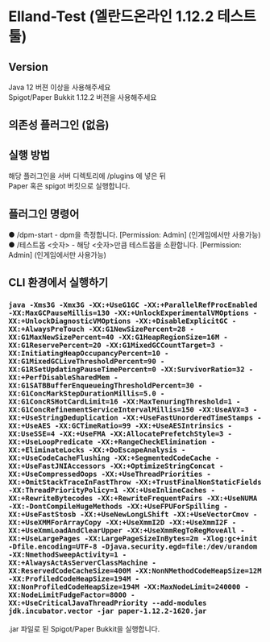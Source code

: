 # Elland-Test (엘란드온라인 1.12.2 테스트 툴)
## Version

Java 12 버젼 이상을 사용해주세요  
Spigot/Paper Bukkit 1.12.2 버젼을 사용해주세요

## 의존성 플러그인 (없음)

## 실행 방법

해당 플러그인을 서버 디렉토리에 /plugins 에 넣은 뒤  
Paper 혹은 spigot 버킷으로 실행합니다.  

## 플러그인 명령어

● /dpm-start - dpm을 측정합니다. [Permission: Admin] (인게임에서만 사용가능)  
● /테스트몹 <숫자> - 해당 <숫자>만큼 테스트몹을 소환합니다. [Permission: Admin] (인게임에서만 사용가능)  

## CLI 환경에서 실행하기
### `java -Xms3G -Xmx3G -XX:+UseG1GC -XX:+ParallelRefProcEnabled -XX:MaxGCPauseMillis=130 -XX:+UnlockExperimentalVMOptions -XX:+UnlockDiagnosticVMOptions -XX:+DisableExplicitGC -XX:+AlwaysPreTouch -XX:G1NewSizePercent=28 -XX:G1MaxNewSizePercent=40 -XX:G1HeapRegionSize=16M -XX:G1ReservePercent=20 -XX:G1MixedGCCountTarget=3 -XX:InitiatingHeapOccupancyPercent=10 -XX:G1MixedGCLiveThresholdPercent=90 -XX:G1RSetUpdatingPauseTimePercent=0 -XX:SurvivorRatio=32 -XX:+PerfDisableSharedMem -XX:G1SATBBufferEnqueueingThresholdPercent=30 -XX:G1ConcMarkStepDurationMillis=5.0 -XX:G1ConcRSHotCardLimit=16 -XX:MaxTenuringThreshold=1 -XX:G1ConcRefinementServiceIntervalMillis=150 -XX:UseAVX=3 -XX:+UseStringDeduplication -XX:+UseFastUnorderedTimeStamps -XX:+UseAES -XX:GCTimeRatio=99 -XX:+UseAESIntrinsics -XX:UseSSE=4 -XX:+UseFMA -XX:AllocatePrefetchStyle=3 -XX:+UseLoopPredicate -XX:+RangeCheckElimination -XX:+EliminateLocks -XX:+DoEscapeAnalysis -XX:+UseCodeCacheFlushing -XX:+SegmentedCodeCache -XX:+UseFastJNIAccessors -XX:+OptimizeStringConcat -XX:+UseCompressedOops -XX:+UseThreadPriorities -XX:+OmitStackTraceInFastThrow -XX:+TrustFinalNonStaticFields -XX:ThreadPriorityPolicy=1 -XX:+UseInlineCaches -XX:+RewriteBytecodes -XX:+RewriteFrequentPairs -XX:+UseNUMA -XX:-DontCompileHugeMethods -XX:+UseFPUForSpilling -XX:+UseFastStosb -XX:+UseNewLongLShift -XX:+UseVectorCmov -XX:+UseXMMForArrayCopy -XX:+UseXmmI2D -XX:+UseXmmI2F -XX:+UseXmmLoadAndClearUpper -XX:+UseXmmRegToRegMoveAll -XX:+UseLargePages -XX:LargePageSizeInBytes=2m -Xlog:gc+init -Dfile.encoding=UTF-8 -Djava.security.egd=file:/dev/urandom -XX:NmethodSweepActivity=1 -XX:+AlwaysActAsServerClassMachine -XX:ReservedCodeCacheSize=400M -XX:NonNMethodCodeHeapSize=12M -XX:ProfiledCodeHeapSize=194M -XX:NonProfiledCodeHeapSize=194M -XX:MaxNodeLimit=240000 -XX:NodeLimitFudgeFactor=8000 -XX:+UseCriticalJavaThreadPriority --add-modules jdk.incubator.vector -jar paper-1.12.2-1620.jar`
.jar 파일로 된 Spigot/Paper Bukkit을 실행합니다.   
